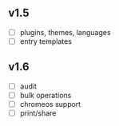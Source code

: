 ## v1.5
- [ ] plugins, themes, languages
- [ ] entry templates

## v1.6
- [ ] audit
- [ ] bulk operations
- [ ] chromeos support
- [ ] print/share